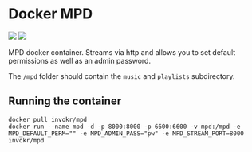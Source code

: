 Docker MPD
==========

![](https://badge.imagelayers.io/invokr/mpd:latest.svg)
![](https://img.shields.io/docker/pulls/invokr/mpd.svg)

MPD docker container. Streams via http and allows you to set default permissions as well
as an admin password.

The `/mpd` folder should contain the `music` and `playlists` subdirectory.

Running the container
----------------------

    docker pull invokr/mpd
    docker run --name mpd -d -p 8000:8000 -p 6600:6600 -v mpd:/mpd -e MPD_DEFAULT_PERM="" -e MPD_ADMIN_PASS="pw" -e MPD_STREAM_PORT=8000 invokr/mpd
